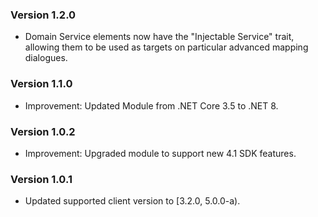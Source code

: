 ### Version 1.2.0

- Domain Service elements now have the "Injectable Service" trait, allowing them to be used as targets on particular advanced mapping dialogues.

### Version 1.1.0

- Improvement: Updated Module from .NET Core 3.5 to .NET 8.

### Version 1.0.2

- Improvement: Upgraded module to support new 4.1 SDK features.

### Version 1.0.1

- Updated supported client version to [3.2.0, 5.0.0-a).
